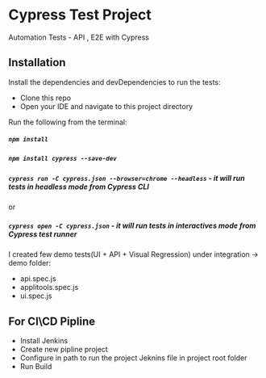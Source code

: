 # Cypress Test Project

Automation Tests  - API , E2E with Cypress

## Installation
Install the dependencies and devDependencies to run the tests:

- Clone this repo
- Open your IDE and navigate to this project directory

Run the following from the terminal:

##### `npm install`
##### `npm install cypress --save-dev`
##### `cypress run -C cypress.json --browser=chrome --headless` - it will run tests in headless mode from Cypress CLI
or
##### `cypress open -C cypress.json` - it will run tests in interactives mode from Cypress test runner 

I created few demo tests(UI + API + Visual Regression) under integration -> demo folder:
- api.spec.js
- applitools.spec.js
- ui.spec.js 

## For CI\CD Pipline

- Install Jenkins
- Create new pipline project
- Configure in path to run the project Jeknins file in project root folder
- Run Build
